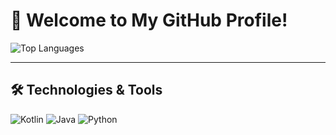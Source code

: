 # 👋 Welcome to My GitHub Profile!

![Top Languages](https://github-readme-stats.vercel.app/api/top-langs/?username=DaCodingBeast&layout=compact&theme=radical)

---

## 🛠️ Technologies & Tools
![Kotlin](https://img.shields.io/badge/-Kotlin-0095D5?logo=kotlin&logoColor=white)
![Java](https://img.shields.io/badge/-Java-007396?logo=java&logoColor=white)
![Python](https://img.shields.io/badge/-Python-3776AB?logo=python&logoColor=white)
